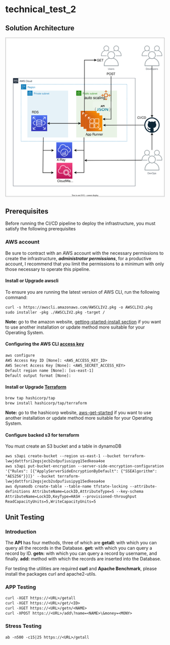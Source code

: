 # technical_test_2

## Solution Architecture
![Architecture](images/aws_architecture.drawio.svg)

## Prerequisites
Before running the CI/CD pipeline to deploy the infrastructure, you must satisfy the following prerequisites

### AWS account
Be sure to contract with an AWS account with the necessary permissions to create the infrastructure, ***administrator permissions***, for a productive account, I recommend that you limit the permissions to a minimum with only those necessary to operate this pipeline.

#### Install or Upgrade awscli

To ensure you are running the latest version of AWS CLI, run the following command:
```console
curl -s https://awscli.amazonaws.com/AWSCLIV2.pkg -o AWSCLIV2.pkg
sudo installer -pkg ./AWSCLIV2.pkg -target /
```
**Note:** go to the amazon website, [getting-started-install section](https://docs.aws.amazon.com/cli/latest/userguide/getting-started-install.html) if you want to use another installation or update method more suitable for your Operating System.

#### Configuring the AWS CLI [access key](https://docs.aws.amazon.com/cli/latest/userguide/cli-chap-configure.html)
```console
aws configure
AWS Access Key ID [None]: <AWS_ACCESS_KEY_ID>
AWS Secret Access Key [None]: <AWS_SECRET_ACCESS_KEY>
Default region name [None]: [us-east-1]
Default output format [None]:
```
#### Install or Upgrade [Terraform](https://developer.hashicorp.com/terraform/tutorials/aws-get-started/install-cli)
```console
brew tap hashicorp/tap
brew install hashicorp/tap/terraform
```
**Note:** go to the hashicorp website, [aws-get-started](https://developer.hashicorp.com/terraform/tutorials/aws-get-started/install-cli) if you want to use another    installation or update method more suitable for your Operating System.

#### Configure backed s3 for terraform
You must create an S3 bucket and a table in dynamoDB
```console
aws s3api create-bucket --region us-east-1 --bucket terraform-lwwjdattfsri2egsjecb2sdpufiusipyg15edkeoa4oe
aws s3api put-bucket-encryption --server-side-encryption-configuration '{"Rules": [{"ApplyServerSideEncryptionByDefault": {"SSEAlgorithm": "AES256"}}]}' --bucket terraform-lwwjdattfsri2egsjecb2sdpufiusipyg15edkeoa4oe
aws dynamodb create-table --table-name tfstate-locking --attribute-definitions AttributeName=LockID,AttributeType=S --key-schema AttributeName=LockID,KeyType=HASH --provisioned-throughput ReadCapacityUnits=5,WriteCapacityUnits=5
```
## Unit Testing
### Introduction
The **API** has four methods, three of which are **getall:** with which you can query all the records in the Database.  **get:** with which you can query a record by ID.   **getn:**  with which you can query a record by username, and finally.  **add:**  method with which the records are inserted into the Database.

For testing the utilities are required **curl** and **Apache Benchmark**, please install the packages curl and apache2-utils.

### APP Testing
```shell
curl -XGET https://<URL>/getall
curl -XGET https://<URL>/get/<ID>
curl -XGET https://<URL>/getn/<NAME>
curl -XPOST https://<URL>/add\?name=<NAME>\&money=<MONY>
```
### Stress Testing
```shell
ab -n500 -c15|25 https://<URL>/getall
```
